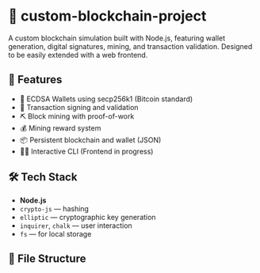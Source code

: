 # 🔗 custom-blockchain-project

A custom blockchain simulation built with Node.js, featuring wallet generation, digital signatures, mining, and transaction validation. Designed to be easily extended with a web frontend.

## 🚀 Features

- 🔐 ECDSA Wallets using secp256k1 (Bitcoin standard)
- 📝 Transaction signing and validation
- ⛏️ Block mining with proof-of-work
- 💰 Mining reward system
- 📦 Persistent blockchain and wallet (JSON)
- 🧑‍💻 Interactive CLI (Frontend in progress)

## 🛠️ Tech Stack

- **Node.js**
- `crypto-js` — hashing
- `elliptic` — cryptographic key generation
- `inquirer`, `chalk` — user interaction
- `fs` — for local storage

## 📂 File Structure


